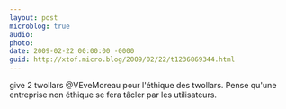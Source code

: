 ```yaml
---
layout: post
microblog: true
audio: 
photo: 
date: 2009-02-22 00:00:00 -0000
guid: http://xtof.micro.blog/2009/02/22/t1236869344.html
---
```

give 2 twollars @VEveMoreau pour l'éthique des twollars. Pense qu'une entreprise non éthique se fera tâcler par les utilisateurs.
